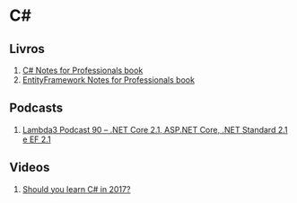 # C#

## Livros
1. [C# Notes for Professionals book](https://books.goalkicker.com/CSharpBook/)
2. [EntityFramework Notes for Professionals book](https://books.goalkicker.com/EntityFrameworkBook/)

## Podcasts
1. [Lambda3 Podcast 90 – .NET Core 2.1, ASP.NET Core, .NET Standard 2.1 e EF 2.1](https://www.lambda3.com.br/2018/04/lambda3-podcast-90-net-core-2-1-asp-net-core-net-standard-2-1-e-ef-2-1/)

## Videos
1. [Should you learn C# in 2017?](https://www.youtube.com/watch?v=9AanLhqQkAQ)